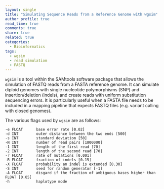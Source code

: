 ```yaml
---
layout: single
title: "Simulating Sequence Reads from a Reference Genome with wgsim"
author_profile: true
read_time: true
comments: true
share: true
related: true
categories:
  - Bioinformatics
tags:
  - wgsim
  - read simulation
  - FASTQ
---
```


```wgsim``` is a tool within the SAMtools software package that allows the simulation of FASTQ reads from a FASTA reference genome. It can simulate diploid genomes with single nucleotide polymorphisms (SNP) and insertion/deletion (indels), and create reads with uniform substitution sequencing errors. It is particularly useful when a FASTA file needs to be included in a mapping pipeline that expects FASTQ files (e.g. variant calling with closed genomes).

<!-- readmore -->

The various flags used by ```wgsim``` are as follows:

```
-e FLOAT      base error rate [0.02]
-d INT        outer distance between the two ends [500]
-s INT        standard deviation [50]
-N INT        number of read pairs [1000000]
-1 INT        length of the first read [70]
-2 INT        length of the second read [70]
-r FLOAT      rate of mutations [0.001]
-R FLOAT      fraction of indels [0.15]
-X FLOAT      probability an indel is extended [0.30]
-S INT        seed for random generator [-1]
-A FLOAT      disgard if the fraction of ambiguous bases higher than FLOAT [0.05]
-h            haplotype mode
```
